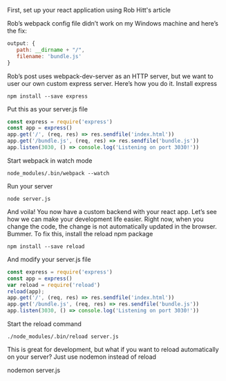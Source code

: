 First, set up your react application using Rob Hitt's article

Rob’s webpack config file didn’t work on my Windows machine and here’s the fix:
```javascript 
output: {
   path: __dirname + "/",
   filename: 'bundle.js'
}
```

Rob’s post uses webpack-dev-server as an HTTP server, but we want to user our own custom express server. Here’s how you do it.
Install express
```
npm install --save express
```

Put this as your server.js file

```javascript
const express = require('express')
const app = express()
app.get('/', (req, res) => res.sendfile('index.html'))
app.get('/bundle.js', (req, res) => res.sendfile('bundle.js'))
app.listen(3030, () => console.log('Listening on port 3030!'))
```

Start webpack in watch mode
```
node_modules/.bin/webpack --watch
```

Run your server
```
node server.js
```
And voila! You now have a custom backend with your react app.
Let’s see how we can make your development life easier. Right now, when you change the code, the change is not automatically updated in the browser. Bummer.
To fix this, install the reload npm package
```
npm install --save reload
```
And modify your server.js file
```javascript
const express = require('express')
const app = express()
var reload = require('reload')
reload(app);
app.get('/', (req, res) => res.sendfile('index.html'))
app.get('/bundle.js', (req, res) => res.sendfile('bundle.js'))
app.listen(3030, () => console.log('Listening on port 3030!'))
```

Start the reload command

```./node_modules/.bin/reload server.js```

This is great for development, but what if you want to reload automatically on your server? Just use nodemon instead of reload 

nodemon server.js